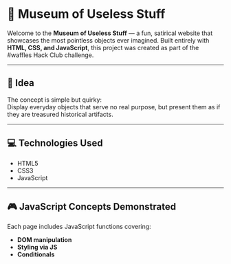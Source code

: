 # 🎪 Museum of Useless Stuff

Welcome to the **Museum of Useless Stuff** — a fun, satirical website that showcases the most pointless objects ever imagined. Built entirely with **HTML, CSS, and JavaScript**, this project was created as part of the #waffles Hack Club challenge.

---

## 🧠 Idea

The concept is simple but quirky:  
Display everyday objects that serve no real purpose, but present them as if they are treasured historical artifacts.

---

## 💻 Technologies Used

- HTML5  
- CSS3  
- JavaScript
  
---

## 🎮 JavaScript Concepts Demonstrated

Each page includes JavaScript functions covering:
- **DOM manipulation**
- **Styling via JS**
- **Conditionals**

